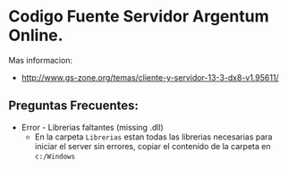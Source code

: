 # Codigo Fuente Servidor Argentum Online.

Mas informacion:

* http://www.gs-zone.org/temas/cliente-y-servidor-13-3-dx8-v1.95611/


## Preguntas Frecuentes:


* Error - Librerias faltantes (missing .dll)
  * En la carpeta `Librerias` estan todas las librerias necesarias para iniciar el server sin errores, copiar el contenido de la carpeta en `c:/Windows`
